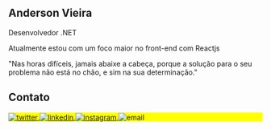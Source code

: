 <h2 align="left">Anderson Vieira</h2>

Desenvolvedor .NET

Atualmente estou com um foco maior no front-end com Reactjs

"Nas horas difíceis, jamais abaixe a cabeça, porque a solução 
para o seu problema não está no chão, e sim na sua determinação."

## Contato

<p align="left" style="background:yellow">

<a href="https://twitter.com/anderso01951891" target="_blank">
  <img align="center" src="https://img.shields.io/badge/-undersin-05122A?style=flat&logo=twitter" alt="twitter"/>  
</a>
<a href="https://linkedin.com/in/anderson-v-nascimento/" target="_blank">
  <img align="center" src="https://img.shields.io/badge/-anderson-05122A?style=flat&logo=linkedin" alt="linkedin"/>
</a>
<a href="https://instagram.com/_undersin" target="_blank">
 <img align="center" src="https://img.shields.io/badge/-@undersin-05122A?style=flat&logo=instagram" alt="instagram"/>
</a>
<a target="_blank">
 <img align="center" src="https://img.shields.io/badge/-andersonvieira818@yahoo.com-05122A?style=flat&logo=yahoo" alt="email"/>
</a>

</p>
